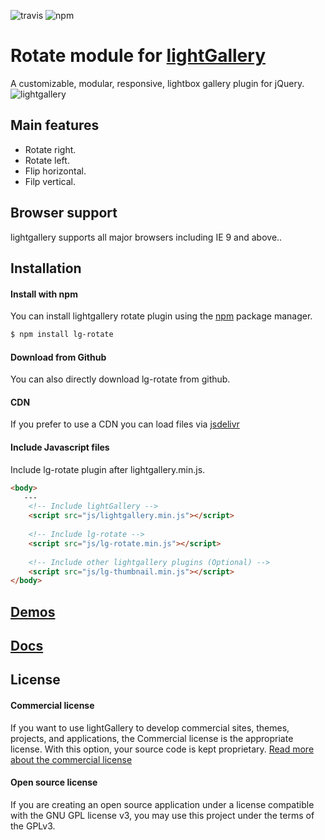 ![travis](https://travis-ci.org/sachinchoolur/lg-rotate.svg?branch=master)
![npm](https://img.shields.io/npm/v/lg-rotate.svg)

# Rotate module for [lightGallery](http://sachinchoolur.github.io/lightGallery/)
A customizable, modular, responsive, lightbox gallery plugin for jQuery.
![lightgallery](https://raw.githubusercontent.com/sachinchoolur/lightGallery/master/lib/lg.png)

Main features
---

* Rotate right.
* Rotate left.
* Flip horizontal.
* Filp vertical.
 
Browser support
---
lightgallery supports all major browsers including IE 9 and above..


Installation
---

#### Install with npm

You can install lightgallery rotate plugin using the [npm](http://npmjs.org) package manager.

```sh
$ npm install lg-rotate
```
#### Download from Github

You can also directly download lg-rotate from github.

#### CDN
If you prefer to use a CDN you can load files via [jsdelivr](https://www.jsdelivr.com/projects/lg-rotate)

#### Include Javascript files
Include lg-rotate plugin after lightgallery.min.js.
``` html
<body>
   ---
    <!-- Include lightGallery -->
    <script src="js/lightgallery.min.js"></script>
    
    <!-- Include lg-rotate -->
    <script src="js/lg-rotate.min.js"></script>
    
    <!-- Include other lightgallery plugins (Optional) -->
    <script src="js/lg-thumbnail.min.js"></script>
</body>  
```

[Demos](http://sachinchoolur.github.io/lightGallery/)
----
  
[Docs](http://sachinchoolur.github.io/lightGallery/docs/api.html#lg-rotate)
-----

License
---

#### Commercial license
If you want to use lightGallery to develop commercial sites, themes, projects, and applications, the Commercial license is the appropriate license. With this option, your source code is kept proprietary. [Read more about the commercial license](http://sachinchoolur.github.io/lightGallery/docs/license.html)

#### Open source license

If you are creating an open source application under a license compatible with the GNU GPL license v3, you may use this project under the terms of the GPLv3.

